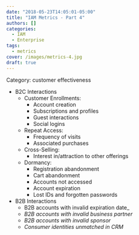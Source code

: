 ```yaml
---
date: "2018-05-23T14:05:01-05:00"
title: "IAM Metrics - Part 4"
authors: []
categories:
  - IAM
  - Enterprise
tags:
  - metrics
cover: /images/metrics-4.jpg
draft: true
---
```


Category: customer effectiveness
* B2C Interactions
  - Customer Enrollments:
    + Account creation
    + Subscriptions and profiles
    + Guest interactions
    + Social logins
  - Repeat Access:
    + Frequency of visits
    + Associated purchases
  - Cross-Selling:
    + Interest in/attraction to other offerings
  - Dormancy:
    + Registration abandonment
    + Cart abandonment
    + Accounts not accessed
    + Account expiration
    + Lost IDs and forgotten passwords
* B2B Interactions
  - B2B accounts with invalid expiration date_
  - _B2B accounts with invalid business partner_
  - _B2B accounts with invalid sponsor_
  - _Consumer identities unmatched in CRM_
